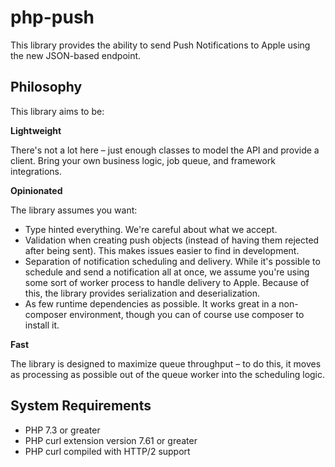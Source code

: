 # php-push

This library provides the ability to send Push Notifications to Apple using the new JSON-based endpoint.

## Philosophy 
This library aims to be:

**Lightweight**

There's not a lot here – just enough classes to model the API and provide a client. Bring your own business logic, job queue, and framework integrations.

**Opinionated**

The library assumes you want:
- Type hinted everything. We're careful about what we accept.
- Validation when creating push objects (instead of having them rejected after being sent). This makes issues easier to find in development. 
- Separation of notification scheduling and delivery. While it's possible to schedule and send a notification all at once, we assume you're using some sort of worker process to handle delivery to Apple. Because of this, the library provides serialization and deserialization.
- As few runtime dependencies as possible. It works great in a non-composer environment, though you can of course use composer to install it.

**Fast**

The library is designed to maximize queue throughput – to do this, it moves as processing as possible out of the queue worker into the scheduling logic.

## System Requirements
- PHP 7.3 or greater
- PHP curl extension version 7.61 or greater
- PHP curl compiled with HTTP/2 support
